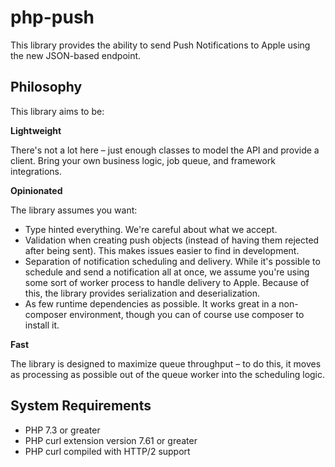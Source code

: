 # php-push

This library provides the ability to send Push Notifications to Apple using the new JSON-based endpoint.

## Philosophy 
This library aims to be:

**Lightweight**

There's not a lot here – just enough classes to model the API and provide a client. Bring your own business logic, job queue, and framework integrations.

**Opinionated**

The library assumes you want:
- Type hinted everything. We're careful about what we accept.
- Validation when creating push objects (instead of having them rejected after being sent). This makes issues easier to find in development. 
- Separation of notification scheduling and delivery. While it's possible to schedule and send a notification all at once, we assume you're using some sort of worker process to handle delivery to Apple. Because of this, the library provides serialization and deserialization.
- As few runtime dependencies as possible. It works great in a non-composer environment, though you can of course use composer to install it.

**Fast**

The library is designed to maximize queue throughput – to do this, it moves as processing as possible out of the queue worker into the scheduling logic.

## System Requirements
- PHP 7.3 or greater
- PHP curl extension version 7.61 or greater
- PHP curl compiled with HTTP/2 support
